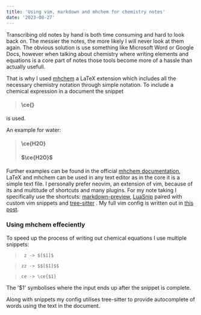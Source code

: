 ```yaml
---
title: 'Using vim, markdown and mhchem for chemistry notes'
date: '2023-08-27'
---
```


Transcribing old notes by hand is both time consuming and hard to look back on. The messier the notes, the more likely I will never look at them again. The obvious solution is use something like Microsoft Word or Google Docs, however when talking about chemistry where writing elements and equations is a core part of notes those tools become more of a hassle than actually usefull.

That is why I used [mhchem](https://mhchem.github.io/MathJax-mhchem/) a LaTeX extension which includes all the necessary chemistry notation through simple notation.
To include a chemical expression in a document the snippet
>#### \ce{}
is used.

An example for water:
>#### \ce{H2O}
>#### $\ce{H2O}$

Further examples can be found in the official [mhchem documentation](https://mhchem.github.io/MathJax-mhchem/), LaTeX and mhchem can be used in any text editor as in the core it is a simple text file. I personally prefer neovim, an extension of vim,  because of its and multitude of shortcuts and many plugins. For my note taking I specifically use the shortcuts: [markdown-preview](https://github.com/iamcco/markdown-preview.nvim), [LuaSnip](https://github.com/L3MON4D3/LuaSnip) paired with custom vim snippets and [tree-sitter](https://github.com/tree-sitter/tree-sitter) . My full vim config is written out in [this post](nvim).

### Using mhchem effeciently

To speed up the process of writing out chemical equations I use multiple snippets:
> ` z -> $[$1]$`

> `zz -> $$[$1]$$`

> `ce -> \ce{$1}`

The '$1' symbolises where the input ends up after the snippet is complete.

Along with snippets my config utilises tree-sitter to provide autocomplete of words using the text in the document.  
